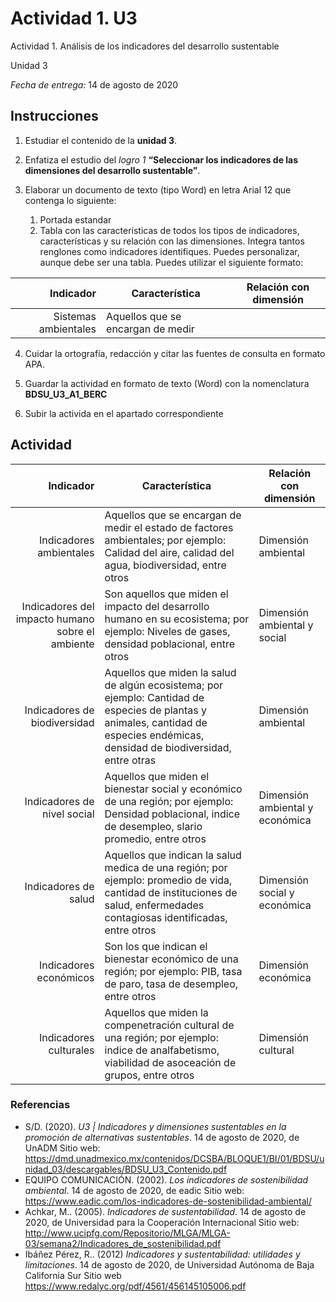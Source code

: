 # Actividad 1. U3

Actividad 1. Análisis de los indicadores del desarrollo sustentable

Unidad 3

_Fecha de entrega:_ 14 de agosto de 2020


## Instrucciones

1. Estudiar el contenido de la __unidad 3__.

2. Enfatiza el estudio del _logro 1_ __“Seleccionar los indicadores de las dimensiones del desarrollo sustentable”__.

3. Elaborar un documento de texto (tipo Word) en letra Arial 12 que
contenga lo siguiente:
    1. Portada estandar
    2. Tabla con las características de todos los tipos de indicadores, características y su relación con las dimensiones. Integra tantos renglones como indicadores identifiques. Puedes personalizar, aunque debe ser una tabla. Puedes utilizar el siguiente formato:

| Indicador | Característica | Relación con dimensión |
|---:|---|---|
|  Sistemas ambientales | Aquellos que se encargan de medir |  |

4. Cuidar la ortografía, redacción y citar las fuentes de consulta en formato APA.

5. Guardar la actividad en formato de texto (Word) con la nomenclatura __BDSU_U3_A1_BERC__

6. Subir la activida en el apartado correspondiente

## Actividad

| Indicador | Característica | Relación con dimensión |
|---:|---|---|
| Indicadores ambientales | Aquellos que se encargan de medir el estado de factores ambientales; por ejemplo: Calidad del aire, calidad del agua, biodiversidad, entre otros | Dimensión ambiental |
| Indicadores del impacto humano sobre el ambiente | Son aquellos que miden el impacto del desarrollo humano en su ecosistema; por ejemplo: Niveles de gases, densidad poblacional, entre otros | Dimensión ambiental y social |
| Indicadores de biodiversidad | Aquellos que miden la salud de algún ecosistema; por ejemplo: Cantidad de especies de plantas y animales, cantidad de especies endémicas, densidad de biodiversidad, entre otras | Dimensión ambiental |
| Indicadores de nivel social | Aquellos que miden el bienestar social y económico de una región; por ejemplo: Densidad poblacional, indice de desempleo, slario promedio, entre otros | Dimensión ambiental y económica |
| Indicadores de salud | Aquellos que indican la salud medica de una región; por ejemplo: promedio de vida, cantidad de instituciones de salud, enfermedades contagiosas identificadas, entre otros | Dimensión social y económica |
| Indicadores económicos | Son los que indican el bienestar económico de una región; por ejemplo: PIB, tasa de paro, tasa de desempleo, entre otros | Dimensión económica |
| Indicadores culturales | Aquellos que miden la compenetración cultural de una región; por ejemplo: indice de analfabetismo, viabilidad de asoceación de grupos, entre otros | Dimensión cultural |

### Referencias

- S/D. (2020). _U3 | Indicadores y dimensiones sustentables en la promoción de alternativas sustentables_. 14 de agosto de 2020, de UnADM Sitio web: <https://dmd.unadmexico.mx/contenidos/DCSBA/BLOQUE1/BI/01/BDSU/unidad_03/descargables/BDSU_U3_Contenido.pdf>
- EQUIPO COMUNICACIÓN. (2002). _Los indicadores de sostenibilidad ambiental_. 14 de agosto de 2020, de eadic Sitio web: <https://www.eadic.com/los-indicadores-de-sostenibilidad-ambiental/>
- Achkar, M.. (2005). _Indicadores de sustentabilidad_. 14 de agosto de 2020, de Universidad para la Cooperación Internacional Sitio web: <http://www.ucipfg.com/Repositorio/MLGA/MLGA-03/semana2/Indicadores_de_sostenibilidad.pdf>
- Ibáñez Pérez, R.. (2012) _Indicadores y sustentabilidad: utilidades y limitaciones_. 14 de agosto de 2020, de Universidad Autónoma de Baja California Sur Sitio web <https://www.redalyc.org/pdf/4561/456145105006.pdf>


